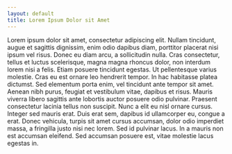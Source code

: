 ```yaml
---
layout: default
title: Lorem Ipsum Dolor sit Amet
---
```


Lorem ipsum dolor sit amet, consectetur adipiscing elit. Nullam tincidunt, augue
et sagittis dignissim, enim odio dapibus diam, porttitor placerat nisi ipsum vel
risus. Donec eu diam arcu, a sollicitudin nulla. Cras consectetur, tellus et
luctus scelerisque, magna magna rhoncus dolor, non interdum lorem nisi a felis.
Etiam posuere tincidunt egestas. Ut pellentesque varius molestie. Cras eu est
ornare leo hendrerit tempor. In hac habitasse platea dictumst. Sed elementum
porta enim, vel tincidunt ante tempor sit amet. Aenean nibh purus, feugiat et
vestibulum vitae, dapibus et risus. Mauris viverra libero sagittis ante lobortis
auctor posuere odio pulvinar. Praesent consectetur lacinia tellus non suscipit.
Nunc a elit eu nisl ornare cursus. Integer sed mauris erat. Duis erat sem,
dapibus id ullamcorper eu, congue a erat. Donec vehicula, turpis sit amet cursus
accumsan, dolor odio imperdiet massa, a fringilla justo nisi nec lorem. Sed id
pulvinar lacus. In a mauris non est accumsan eleifend. Sed accumsan posuere est,
vitae molestie lacus egestas in.
